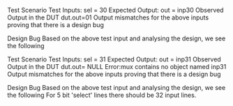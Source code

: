 Test Scenario 
Test Inputs: sel = 30
Expected Output: out = inp30
Observed Output in the DUT dut.out=01
Output mismatches for the above inputs proving that there is a design bug

Design Bug
Based on the above test input and analysing the design, we see the following

Test Scenario 
Test Inputs: sel = 31
Expected Output: out = inp31
Observed Output in the DUT dut.out= NULL
Error:mux contains no object named inp31
Output mismatches for the above inputs proving that there is a design bug

Design Bug
Based on the above test input and analysing the design, we see the following
For 5 bit 'select' lines there should be 32 input lines.

